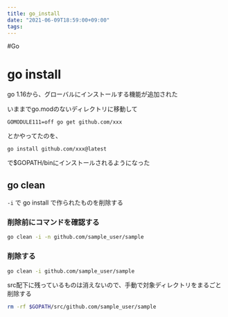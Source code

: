 ```yaml
---
title: go_install
date: "2021-06-09T18:59:00+09:00"
tags: 
---
```


#Go 

# go install

go 1.16から、グローバルにインストールする機能が追加された

いままでgo.modのないディレクトリに移動して

```shell
GOMODULE111=off go get github.com/xxx
```

とかやってたのを、

```shell
go install github.com/xxx@latest
```

で$GOPATH/binにインストールされるようになった


## go clean

`-i` で go install で作られたものを削除する

### 削除前にコマンドを確認する

```bash
go clean -i -n github.com/sample_user/sample
```

### 削除する

```bash
go clean -i github.com/sample_user/sample
```

src配下に残っているものは消えないので、手動で対象ディレクトリをまるごと削除する

```bash
rm -rf $GOPATH/src/github.com/sample_user/sample
```

